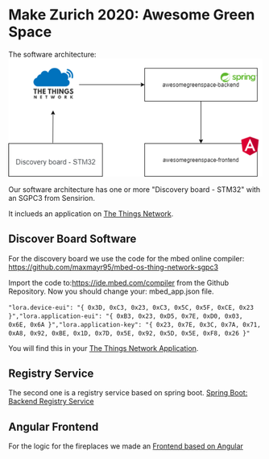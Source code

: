 # Make Zurich 2020: Awesome Green Space

The software architecture:
![Software Architecture](./images/software_architecture.png)

Our software architecture has one or more "Discovery board - STM32" with an SGPC3 from Sensirion.

It inclueds an application on [The Things Network](https://www.thethingsnetwork.org/).

## Discover Board Software
For the discovery board we use the code for the mbed online compiler: https://github.com/maxmayr95/mbed-os-thing-network-sgpc3

Import the code to:https://ide.mbed.com/compiler from the Github Repository. Now you should change your: mbed_app.json file. 

`"lora.device-eui": "{ 0x3D, 0xC3, 0x23, 0xC3, 0x5C, 0x5F, 0xCE, 0x23 }","lora.application-eui": "{ 0xB3, 0x23, 0xD5, 0x7E, 0xD0, 0x03, 0x6E, 0x6A }","lora.application-key": "{ 0x23, 0x7E, 0x3C, 0x7A, 0x71, 0xA8, 0x92, 0xBE, 0x1D, 0x7D, 0x5E, 0x92, 0x5D, 0x5E, 0xF8, 0x26 }"`

You will find this in your [The Things Network Application](https://www.thethingsnetwork.org/).

## Registry Service

The second one is a registry service based on spring boot. [Spring Boot: Backend Registry Service](https://github.com/maxmayr95/awesomegreenspace-backend)

## Angular Frontend

For the logic for the fireplaces we made an [Frontend based on Angular](https://github.com/maxmayr95/awesomegreenspace-frontend)
          
